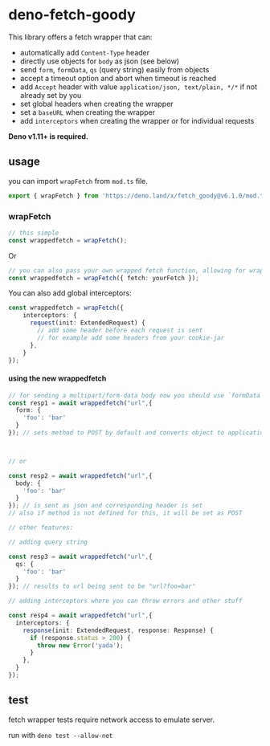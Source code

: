 # deno-fetch-goody

This library offers a fetch wrapper that can:

- automatically add `Content-Type` header
- directly use objects for `body` as json (see below)
- send `form`, `formData`, `qs` (query string) easily from objects
- accept a timeout option and abort when timeout is reached
- add `Accept` header with value `application/json, text/plain, */*` if not already set by you
- set global headers when creating the wrapper
- set a `baseURL` when creating the wrapper
- add `interceptors` when creating the wrapper or for individual requests

**Deno v1.11+ is required.**

## usage

you can import `wrapFetch` from `mod.ts` file.

```ts
export { wrapFetch } from 'https://deno.land/x/fetch_goody@v6.1.0/mod.ts';
```

### wrapFetch

```ts
// this simple
const wrappedfetch = wrapFetch();
```

Or

```ts
// you can also pass your own wrapped fetch function, allowing for wrapping fetch multiple times
const wrappedfetch = wrapFetch({ fetch: yourFetch });
```

You can also add global interceptors: 
```ts
const wrappedfetch = wrapFetch({ 
    interceptors: {
      request(init: ExtendedRequest) {
        // add some header before each request is sent
        // for example add some headers from your cookie-jar
      },
    }
});
```

#### using the new wrappedfetch

```ts
// for sending a multipart/form-data body now you should use `formData`.
const resp1 = await wrappedfetch("url",{
  form: {
    'foo': 'bar'
  }
}); // sets method to POST by default and converts object to application/x-www-form-urlencoded.



// or 

const resp2 = await wrappedfetch("url",{
  body: {
    'foo': 'bar'
  }
}); // is sent as json and corresponding header is set
// also if method is not defined for this, it will be set as POST

// other features:

// adding query string

const resp3 = await wrappedfetch("url",{
  qs: {
    'foo': 'bar'
  }
}); // results to url being sent to be "url?foo=bar"

// adding interceptors where you can throw errors and other stuff

const resp4 = await wrappedfetch("url",{
  interceptors: {
    response(init: ExtendedRequest, response: Response) {
      if (response.status > 200) {
        throw new Error('yada');
      }
    },
  }
});

```

## test

fetch wrapper tests require network access to emulate server.

run with `deno test --allow-net`
